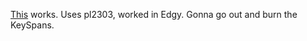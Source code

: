 <!--# set var="title" value="USB/Serial in Linux" -->
<!--# set var="date" value="2007-01-09" -->

<!--# include file="include/top.html" -->

[This](http://www.amazon.com/gp/product/B000067RVJ) works.  Uses pl2303, worked in Edgy.  Gonna go out and burn the KeySpans.

<!--# include file="include/bottom.html" -->

